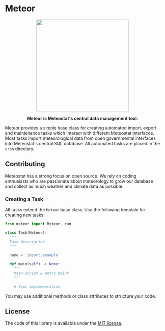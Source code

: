 # Meteor

<p align="center">
  <img src="https://media.meteostat.net/meteor-logo.svg" width="300">
</p>

<p align="center">
  <strong>Meteor is Meteostat's central data management tool.</strong>
</p>

Meteor provides a simple base class for creating automated import, export and maintenance tasks which interact with different Meteostat interfaces. Most tasks import meteorological data from open governmental interfaces into Meteostat's central SQL database. All automated tasks are placed in the `cron` directory.

## Contributing

Meteostat has a strong focus on open source. We rely on coding enthusiasts who are passionate about meteorology to grow our database and collect as much weather and climate data as possible.

### Creating a Task

All tasks extend the `Meteor` base class. Use the following template for creating new tasks:

```py
from meteor import Meteor, run

class Task(Meteor):
  """
  Task description
  """

  name = 'import.example'

  def main(self) -> None:
    """
    Main script & entry point
    """

    # Your implementation
```

You may use additional methods or class attributes to structure your code.

## License

The code of this library is available under the [MIT license](https://opensource.org/licenses/MIT).
